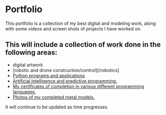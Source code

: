 # Portfolio
This portfolio is a collection of my best digital and modeling work, along with some videos and screen shots of projects I have worked on.

## This will include a collection of work done in the following areas:
- digital artwork
- [robotic and drone construction/control](/robotics]
- [Python programs and applications](/python/index.md)
- [Artificial intelligence and predictive programming.](/python/index.md)
- [My certificates of completion in various different programming languages.](/CodeAvengers/index.md)
- [Photos of my completed metal models.](/models/index.d)

It will continue to be updated as time progresses.
